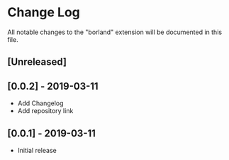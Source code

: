 # Change Log
All notable changes to the "borland" extension will be documented in this file.

## [Unreleased]

## [0.0.2] - 2019-03-11
- Add Changelog
- Add repository link

## [0.0.1] - 2019-03-11
- Initial release


